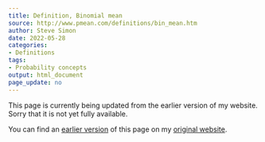 ```yaml
---
title: Definition, Binomial mean
source: http://www.pmean.com/definitions/bin_mean.htm
author: Steve Simon
date: 2022-05-28
categories:
- Definitions
tags:
- Probability concepts
output: html_document
page_update: no
---
```


This page is currently being updated from the earlier version of my website. Sorry that it is not yet fully available.

<!---More--->


You can find an [earlier version][sim1] of this page on my [original website][sim2].

[sim1]: http://www.pmean.com/definitions/bin_mean.htm
[sim2]: http://www.pmean.com/original_site.html
